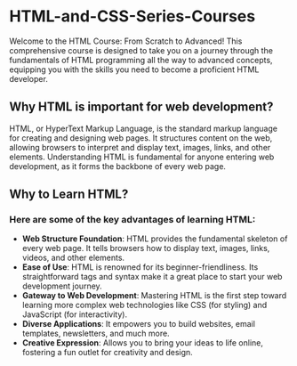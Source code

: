 # HTML-and-CSS-Series-Courses
Welcome to the HTML Course: From Scratch to Advanced! This comprehensive course is designed to take you on a journey through the fundamentals of HTML programming all the way to advanced concepts, equipping you with the skills you need to become a proficient HTML developer.
## Why HTML is important for web development?
HTML, or HyperText Markup Language, is the standard markup language for creating and designing web pages. It structures content on the web, allowing browsers to interpret and display text, images, links, and other elements. Understanding HTML is fundamental for anyone entering web development, as it forms the backbone of every web page.
## Why to Learn HTML?
### Here are some of the key advantages of learning HTML:
- **Web Structure Foundation**: HTML provides the fundamental skeleton of every web page. It tells browsers how to display text, images, links, videos, and other elements.
- **Ease of Use**: HTML is renowned for its beginner-friendliness. Its straightforward tags and syntax make it a great place to start your web development journey.
- **Gateway to Web Development**: Mastering HTML is the first step toward learning more complex web technologies like CSS (for styling) and JavaScript (for interactivity).
- **Diverse Applications**: It empowers you to build websites, email templates, newsletters, and much more.
- **Creative Expression**: Allows you to bring your ideas to life online, fostering a fun outlet for creativity and design.